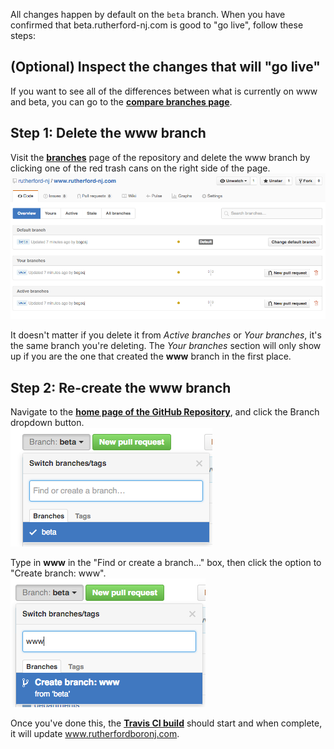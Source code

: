 All changes happen by default on the `beta` branch. When you have confirmed that beta.rutherford-nj.com is good to "go live", follow these steps:

## (Optional) Inspect the changes that will "go live"

If you want to see all of the differences between what is currently on www and beta, you can go to the [**compare branches page**](https://github.com/rutherford-nj/www.rutherfordboronj.com/compare/www...beta).

## Step 1: Delete the www branch
Visit the [**branches**](https://github.com/rutherford-nj/www.rutherfordboronj.com/branches) page of the repository and delete the www branch by clicking one of the red trash cans on the right side of the page.  
![Branch Delete](images/deploy/branch-delete.png)

It doesn't matter if you delete it from *Active branches* or *Your branches*, it's the same branch you're deleting. The *Your branches* section will only show up if you are the one that created the **www** branch in the first place.

## Step 2: Re-create the www branch

Navigate to the [**home page of the GitHub Repository**](https://github.com/rutherford-nj/www.rutherfordboronj.com), and click the Branch dropdown button.  
![Branch Select](images/deploy/branch-select.png)

Type in **www** in the "Find or create a branch..." box, then click the option to "Create branch: www".  
![Branch Create](images/deploy/branch-create.png)

Once you've done this, the [**Travis CI build**](https://travis-ci.org/rutherford-nj/www.rutherfordboronj.com/builds) should start and when complete, it will update www.rutherfordboronj.com.